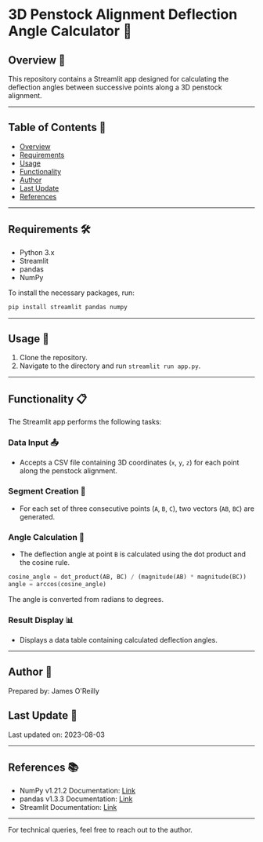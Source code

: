 # 3D Penstock Alignment Deflection Angle Calculator 🧮

## Overview 📖
This repository contains a Streamlit app designed for calculating the deflection angles between successive points along a 3D penstock alignment.

---

## Table of Contents 📑
- [Overview](#overview-)
- [Requirements](#requirements-)
- [Usage](#usage-)
- [Functionality](#functionality-)
- [Author](#author-)
- [Last Update](#last-update-)
- [References](#references-)

---

## Requirements 🛠️

- Python 3.x
- Streamlit
- pandas
- NumPy

To install the necessary packages, run:
```bash
pip install streamlit pandas numpy
```

---

## Usage 🚀
1. Clone the repository.
2. Navigate to the directory and run `streamlit run app.py`.

---

## Functionality 📋
The Streamlit app performs the following tasks:

### Data Input 📤
- Accepts a CSV file containing 3D coordinates (`x`, `y`, `z`) for each point along the penstock alignment.

### Segment Creation 🔗
- For each set of three consecutive points (`A`, `B`, `C`), two vectors (`AB`, `BC`) are generated.

### Angle Calculation 📐
- The deflection angle at point `B` is calculated using the dot product and the cosine rule.

```python
cosine_angle = dot_product(AB, BC) / (magnitude(AB) * magnitude(BC))
angle = arccos(cosine_angle)
```

The angle is converted from radians to degrees.

### Result Display 📊
- Displays a data table containing calculated deflection angles.

---

## Author 📝
Prepared by: James O'Reilly

## Last Update 📅
Last updated on: 2023-08-03

---

## References 📚
- NumPy v1.21.2 Documentation: [Link](https://numpy.org/doc/1.21/)
- pandas v1.3.3 Documentation: [Link](https://pandas.pydata.org/pandas-docs/version/1.3/)
- Streamlit Documentation: [Link](https://docs.streamlit.io/)

---

For technical queries, feel free to reach out to the author.
